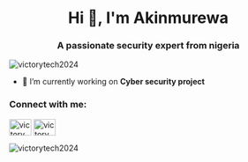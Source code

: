 <h1 align="center">Hi 👋, I'm Akinmurewa</h1>
<h3 align="center">A passionate security expert from nigeria</h3>

<p align="left"> <img src="https://komarev.com/ghpvc/?username=victorytech2024&label=Profile%20views&color=0e75b6&style=flat" alt="victorytech2024" /> </p>

- 🔭 I’m currently working on **Cyber security project**

<h3 align="left">Connect with me:</h3>
<p align="left">
<a href="https://fb.com/victory world technology" target="blank"><img align="center" src="https://raw.githubusercontent.com/rahuldkjain/github-profile-readme-generator/master/src/images/icons/Social/facebook.svg" alt="victory world technology" height="30" width="40" /></a>
<a href="https://instagram.com/victoryworldtech" target="blank"><img align="center" src="https://raw.githubusercontent.com/rahuldkjain/github-profile-readme-generator/master/src/images/icons/Social/instagram.svg" alt="victoryworldtech" height="30" width="40" /></a>
</p>

<p><img align="center" src="https://github-readme-stats.vercel.app/api/top-langs?username=victorytech2024&show_icons=true&locale=en&layout=compact" alt="victorytech2024" /></p>
